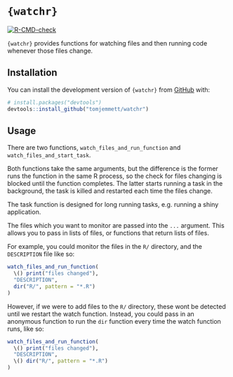 
# `{watchr}`

<!-- badges: start -->
[![R-CMD-check](https://github.com/tomjemmett/watchr/actions/workflows/R-CMD-check.yaml/badge.svg)](https://github.com/tomjemmett/watchr/actions/workflows/R-CMD-check.yaml)
<!-- badges: end -->

`{watchr}` provides functions for watching files and then running code whenever
those files change.

## Installation

You can install the development version of `{watchr}` from [GitHub](https://github.com/) with:

``` r
# install.packages("devtools")
devtools::install_github("tomjemmett/watchr")
```

## Usage

There are two functions, `watch_files_and_run_function` and `watch_files_and_start_task`.

Both functions take the same arguments, but the difference is the former runs the function
in the same R process, so the check for files changing is blocked until the function
completes. The latter starts running a task in the background, the task is killed and
restarted each time the files change.

The task function is designed for long running tasks, e.g. running a shiny application.

The files which you want to monitor are passed into the `...` argument. This allows you to
pass in lists of files, or functions that return lists of files.

For example, you could monitor the files in the `R/` directory, and the `DESCRIPTION` file
like so:

``` r
watch_files_and_run_function(
  \() print("files changed"),
  "DESCRIPTION",
  dir("R/", pattern = "*.R")
)
```

However, if we were to add files to the `R/` directory, these wont be detected until we
restart the watch function. Instead, you could pass in an anonymous function to run the
`dir` function every time the watch function runs, like so:

``` r
watch_files_and_run_function(
  \() print("files changed"),
  "DESCRIPTION",
  \() dir("R/", pattern = "*.R")
)
```